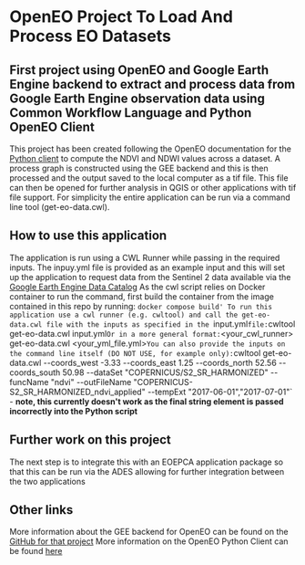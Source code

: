 # OpenEO Project To Load And Process EO Datasets

## First project using OpenEO and Google Earth Engine backend to extract and process data from Google Earth Engine observation data using Common Workflow Language and Python OpenEO Client

This project has been created following the OpenEO documentation for the [Python client](https://openeo.org/documentation/1.0/python/) to compute the NDVI and NDWI values across a dataset. 
A process graph is constructed using the GEE backend and this is then processed and the output saved to the local computer as a tif file. This file can then be opened for further analysis in QGIS or other applications with tif file support. For simplicity the entire application can be run via a command line tool (get-eo-data.cwl).

## How to use this application
The application is run using a CWL Runner while passing in the required inputs. The inpuy.yml file is provided as an example input and this will set up the application to request data from the Sentinel 2 data available via the [Google Earth Engine Data Catalog](https://developers.google.com/earth-engine/datasets/catalog)
As the cwl script relies on Docker container to run the command, first build the container from the image contained in this repo by running:
`docker compose build'
To run this application use a cwl runner (e.g. cwltool) and call the get-eo-data.cwl file with the inputs as specified in the `input.yml` file:
`cwltool get-eo-data.cwl input.yml`
Or in a more general format:
`<your_cwl_runner> get-eo-data.cwl <your_yml_file.yml>`
You can also provide the inputs on the command line itself (DO NOT USE, for example only):
`cwltool get-eo-data.cwl --coords_west -3.33 --coords_east 1.25 --coords_north 52.56 --coords_south 50.98 --dataSet "COPERNICUS/S2_SR_HARMONIZED" --funcName "ndvi" --outFileName "COPERNICUS-S2_SR_HARMONIZED_ndvi_applied" --tempExt "2017-06-01","2017-07-01"` - **note, this currently doesn't work as the final string element is passed incorrectly into the Python script**

## Further work on this project
The next step is to integrate this with an EOEPCA application package so that this can be run via the ADES allowing for further integration between the two applications

## Other links
More information about the GEE backend for OpenEO can be found on the [GitHub for that project](https://github.com/Open-EO/openeo-earthengine-driver)
More information on the OpenEO Python Client can be found [here](https://openeo.org/documentation/1.0/python/#installation)
